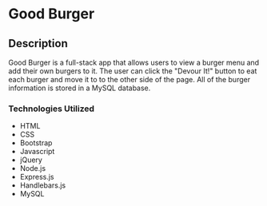 # Good Burger

## Description 

Good Burger is a full-stack app that allows users to view a burger menu and add their own burgers to it. The user can click the "Devour It!" button to eat each burger and move it to to the other side of the page.  All of the burger information is stored in a MySQL database.

### Technologies Utilized

* HTML
* CSS
* Bootstrap
* Javascript
* jQuery
* Node.js
* Express.js
* Handlebars.js
* MySQL
